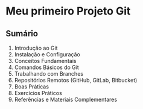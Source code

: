 # Meu primeiro Projeto Git

## **Sumário**
1. Introdução ao Git
2. Instalação e Configuração
3. Conceitos Fundamentais
4. Comandos Básicos do Git
5. Trabalhando com Branches
6. Repositórios Remotos (GitHub, GitLab, Bitbucket)
7. Boas Práticas
8. Exercícios Práticos
9. Referências e Materiais Complementares